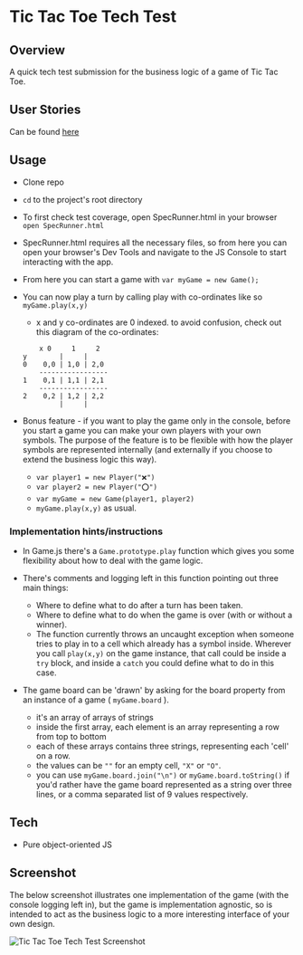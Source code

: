 # Tic Tac Toe Tech Test

## Overview

A quick tech test submission for the business logic of a game of Tic Tac Toe.

## User Stories

Can be found [here](./user_stories.txt)

## Usage

* Clone repo
* `cd` to the project's root directory
* To first check test coverage, open SpecRunner.html in your browser `open SpecRunner.html`
* SpecRunner.html requires all the necessary files, so from here you can open your browser's Dev Tools and navigate to the JS Console to start interacting with the app.
* From here you can start a game with `var myGame = new Game();`
* You can now play a turn by calling play with co-ordinates like so `myGame.play(x,y)`
  - x and y co-ordinates are 0 indexed. to avoid confusion, check out this diagram of the co-ordinates:
  
  ```
      x 0     1     2
  y        |     |
  0    0,0 | 1,0 | 2,0
      -----------------
  1    0,1 | 1,1 | 2,1
      -----------------
  2    0,2 | 1,2 | 2,2
           |     |
  ```
  
* Bonus feature - if you want to play the game only in the console, before you start a game you can make your own players with your own symbols. The purpose of the feature is to be flexible with how the player symbols are represented internally (and externally if you choose to extend the business logic this way).
  - `var player1 = new Player("❌")`
  - `var player2 = new Player("⭕️")`
  - `var myGame = new Game(player1, player2)`
  - `myGame.play(x,y)` as usual.
  
### Implementation hints/instructions

* In Game.js there's a `Game.prototype.play` function which gives you some flexibility about how to deal with the game logic.

* There's comments and logging left in this function pointing out three main things:
  - Where to define what to do after a turn has been taken.
  - Where to define what to do when the game is over (with or without a winner).
  - The function currently throws an uncaught exception when someone tries to play in to a cell which already has a symbol inside. Wherever you call `play(x,y)` on the game instance, that call could be inside a `try` block, and inside a `catch` you could define what to do in this case.
  
* The game board can be 'drawn' by asking for the board property from an instance of a game ( `myGame.board` ).
  - it's an array of arrays of strings
  - inside the first array, each element is an array representing a row from top to bottom
  - each of these arrays contains three strings, representing each 'cell' on a row.
  - the values can be `""` for an empty cell, `"X"` or `"O"`.
  - you can use `myGame.board.join("\n")` or `myGame.board.toString()` if you'd rather have the game board represented as a string over three lines, or a comma separated list of 9 values respectively.

## Tech

* Pure object-oriented JS

## Screenshot

The below screenshot illustrates one implementation of the game (with the console logging left in), but the game is implementation agnostic, so is intended to act as the business logic to a more interesting interface of your own design.

![Tic Tac Toe Tech Test Screenshot](http://img1.imagilive.com/0417/Screen_Shot_2017-04-20_at_110258.png)
